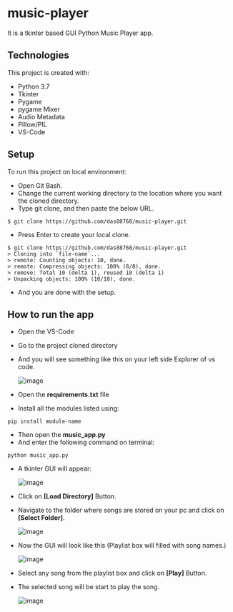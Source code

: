 # music-player
It is a tkinter based GUI Python Music Player app.

## Technologies
This project is created with:
* Python 3.7
* Tkinter
* Pygame
* pygame Mixer
* Audio Metadata
* Pillow/PIL
* VS-Code

## Setup
To run this project on local environment:
* Open Git Bash.
* Change the current working directory to the location where you want the cloned directory.
* Type git clone, and then paste the below URL.

```
$ git clone https://github.com/das88768/music-player.git
```

* Press Enter to create your local clone.

```
$ git clone https://github.com/das88768/music-player.git
> Cloning into `file-name`...
> remote: Counting objects: 10, done.
> remote: Compressing objects: 100% (8/8), done.
> remove: Total 10 (delta 1), reused 10 (delta 1)
> Unpacking objects: 100% (10/10), done.
```
* And you are done with the setup.

## How to run the app
* Open the VS-Code
* Go to the project cloned directory
* And you will see something like this on your left side Explorer of vs code.

  ![image](https://user-images.githubusercontent.com/89207002/177941606-9409e9ce-6508-4d97-97fa-fad02794413a.png)

* Open the **requirements.txt** file
* Install all the modules listed using:
 ```
 pip install module-name
 ```
* Then open the **music_app.py**
* And enter the following command on terminal:
```
python music_app.py
```

* A tkinter GUI will appear:

  ![image](https://user-images.githubusercontent.com/89207002/177944288-5ac0e395-af5e-4988-a44e-af2d2e03dc2f.png)

* Click on **[Load Directory]** Button.
* Navigate to the folder where songs are stored on your pc and click on **[Select Folder]**.
  
  ![image](https://user-images.githubusercontent.com/89207002/177945231-07aa0591-699a-4d4a-b2ef-c8946907c1ed.png)
  
* Now the GUI will look like this (Playlist box will filled with song names.)

  ![image](https://user-images.githubusercontent.com/89207002/177945694-6aa3e9f4-4396-4cbe-8c3a-025fb327df97.png)

* Select any song from the playlist box and click on **[Play]** Button.
* The selected song will be start to play the song.

  ![image](https://user-images.githubusercontent.com/89207002/177946383-89295775-4713-451f-981e-afb1ca00b727.png)
